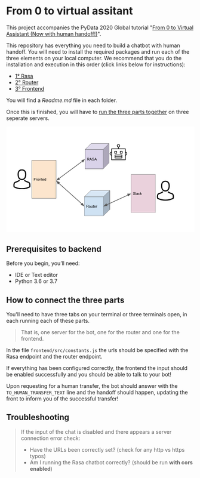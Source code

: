 # From 0 to virtual assitant

This project accompanies the PyData 2020 Global tutorial "[From 0 to Virtual Assistant (Now with human handoff!)](https://global.pydata.org/talks/from-0-to-virtual-assistant-now-with-human-handoff)".

This repository has everything you need to build a chatbot with human handoff. You will need to install the required packages and run each of the three elements on your local computer. We recommend that you do the installation and execution in this order (click links below for instructions):
* <a href="/rasa_backend/Readme.md">1° Rasa</a>
* <a href="/router_backend/Readme.md">2° Router</a>
* <a href="/frontend/Readme.md">3° Frontend</a>

You will find a _Readme.md_ file in each folder.

Once this is finished, you will have to [run the three parts together](#conn) on three seperate servers.

<img src="/images/arq.png" width="600"/>

## Prerequisites to backend

Before you begin, you’ll need:
* IDE or Text editor
* Python 3.6 or 3.7

## How to connect the three parts <a name="conn"></a>

You'll need to have three tabs on your terminal or three terminals open, in each running each of these parts.

> That is, one server for the bot, one for the router and one for the frontend.

In the file `frontend/src/constants.js` the urls should be specified with the Rasa endpoint and the router endpoint.

If everything has been configured correctly, the frontend the input should be enabled successfully and you should be able to talk to your bot!

Upon requesting for a human transfer, the bot should answer with the `TO_HUMAN_TRANSFER_TEXT` line and the handoff should happen, updating the front to inform you of the successful transfer!

## Troubleshooting
> If the input of the chat is disabled and there appears a server connection error check:
> * Have the URLs been correctly set? (check for any http vs https typos)
> * Am I running the Rasa chatbot correctly? (should be run **with cors enabled**)
